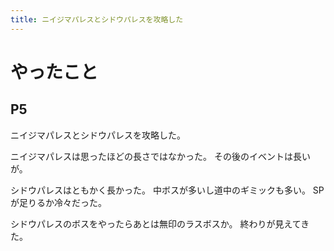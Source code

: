 ```yaml
---
title: ニイジマパレスとシドウパレスを攻略した
---
```


# やったこと

## P5

ニイジマパレスとシドウパレスを攻略した。

ニイジマパレスは思ったほどの長さではなかった。
その後のイベントは長いが。

シドウパレスはともかく長かった。
中ボスが多いし道中のギミックも多い。
SPが足りるか冷々だった。

シドウパレスのボスをやったらあとは無印のラスボスか。
終わりが見えてきた。
